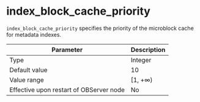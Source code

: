 # index_block_cache_priority

`index_block_cache_priority` specifies the priority of the microblock cache for metadata indexes.

| **Parameter** | **Description** |
| --- | --- |
| Type | Integer |
| Default value | 10 |
| Value range | [1, +∞) |
| Effective upon restart of OBServer node | No |